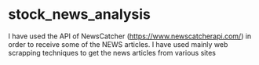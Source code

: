 # stock_news_analysis

I have used the API of NewsCatcher (https://www.newscatcherapi.com/) in order to receive some of the NEWS articles. 
I have used mainly web scrapping techniques to get the news articles from various sites
